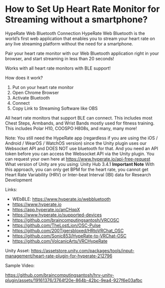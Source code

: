 # How to Set Up Heart Rate Monitor for Streaming without a smartphone?

HypeRate Web Bluetooth Connection
HypeRate Web Bluetooth is the world’s first web application that enables you to stream your heart rate on any live streaming platform without the need for a smartphone.

Pair your heart rate monitor with our Web Bluetooth application right in your browser, and start streaming in less than 20 seconds!

Works with all heart rate monitors with BLE support!

How does it work?
1. Put on your heart rate monitor
2. Open Chrome Browser
3. Activate Bluetooth
4. Connect
5. Copy Link to Streaming Software like OBS

All heart rate monitors that support BLE can connect. This includes most Chest Steps, Armbands, and Wrist Bands mostly used for fitness training. This includes Polar H10, COOSPO H808s, and many, many more!

Note: You still need the HypeRate app (regardless if you are using the iOS / Android / WearOS / WatchOS version) since the Unity plugin uses our Websocket API and DOES NOT use bluetooth for that.
And you need an API token before you can access the Websocket API via the Unity plugin. You can request your own here at https://www.hyperate.io/api-free-request
What version of Unity are you using: Unity Hub 3.4.1
**Important Note**
With this approach, you can only get BPM for the heart rate, you cannot get Heart Rate Variability (HRV) or Inter-beat Interval (IBI) data for Research Development


Links:
* WEbBLE: https://www.hyperate.io/webbluetooth
* https://www.hyperate.io
* https://app.hyperate.io/anCHqpX
* https://www.hyperate.io/supported-devices
* https://github.com/braincomputingsantosh/VRCOSC
* https://github.com/TheLostLion/OSC-Pulse
* https://github.com/200Tigersbloxed/HRtoVRChat_OSC
* https://github.com/Sonic853/HypeRate-to-VRChat-OSC
* https://github.com/VolcanicArts/VRCHypeRate

Unity Asset: https://assetstore.unity.com/packages/tools/input-management/heart-rate-plugin-for-hyperate-212796

Sample Video:

https://github.com/braincomputingsantosh/hrv-unity-plugin/assets/19161376/3764f20e-864b-42bc-9ea4-927f6e03afbc

